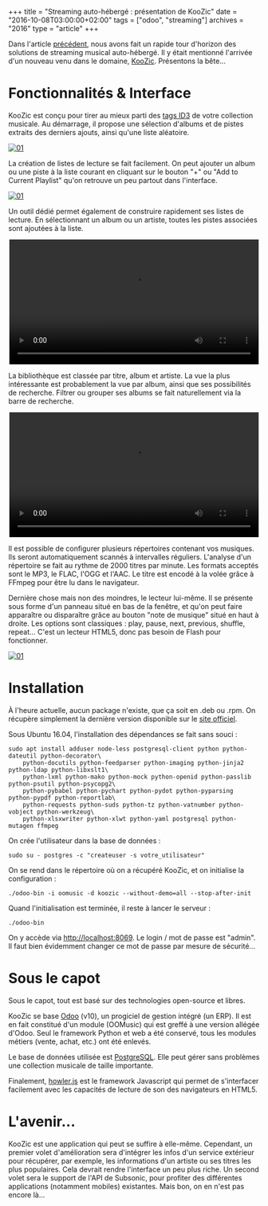 +++
title = "Streaming auto-hébergé : présentation de KooZic"
date = "2016-10-08T03:00:00+02:00"
tags = ["odoo", "streaming"]
archives = "2016"
type = "article"
+++

Dans l'article
[précédent](/nico/blog2/index.php?article24/streaming-auto-heberge-koozic-un-nouveau-venu), nous
avons fait un rapide tour d'horizon des solutions de streaming musical auto-hébergé. Il y était
mentionné l'arrivée d'un nouveau venu dans le domaine, [KooZic](http://koozic.net/). Présentons la
bête...

# Fonctionnalités & Interface

KooZic est conçu pour tirer au mieux parti des [tags ID3](https://fr.wikipedia.org/wiki/ID3) de
votre collection musicale. Au démarrage, il propose une sélection d'albums et de pistes extraits des
derniers ajouts, ainsi qu'une liste aléatoire.

[![01](/img/post/koozic-introduction/01-thumb.png#center)](/img/post/koozic-introduction/01.png)

La création de listes de lecture se fait facilement. On peut ajouter un album ou une piste à la
liste courant en cliquant sur le bouton "+" ou "Add to Current Playlist" qu'on retrouve un peu
partout dans l'interface.

[![01](/img/post/koozic-introduction/01-thumb.png#center)](/img/post/koozic-introduction/01.png)

Un outil dédié permet également de construire rapidement ses listes de lecture. En sélectionnant un
album ou un artiste, toutes les pistes associées sont ajoutées à la liste.

<center><video width="500" controls>
  <source src="/img/post/koozic-introduction/koozic_playlist_creation.mp4" type="video/mp4">
  Your browser does not support the video tag.
</video></center>

La bibliothèque est classée par titre, album et artiste. La vue la plus intéressante est
probablement la vue par album, ainsi que ses possibilités de recherche. Filtrer ou grouper ses
albums se fait naturellement via la barre de recherche.

<center><video width="500" controls>
  <source src="/img/post/koozic-introduction/koozic_search.mp4" type="video/mp4">
  Your browser does not support the video tag.
</video></center>

Il est possible de configurer plusieurs répertoires contenant vos musiques. Ils seront
automatiquement scannés à intervalles réguliers. L'analyse d'un répertoire se fait au rythme de 2000
titres par minute. Les formats acceptés sont le MP3, le FLAC, l'OGG et l'AAC. Le titre est encodé à
la volée grâce à FFmpeg pour être lu dans le navigateur.

Dernière chose mais non des moindres, le lecteur lui-même. Il se présente sous forme d'un panneau
situé en bas de la fenêtre, et qu'on peut faire apparaître ou disparaître grâce au bouton "note de
musique" situé en haut à droite. Les options sont classiques : play, pause, next, previous, shuffle,
repeat... C'est un lecteur HTML5, donc pas besoin de Flash pour fonctionner.

[![01](/img/post/koozic-introduction/01-thumb.png#center)](/img/post/koozic-introduction/01.png)

# Installation

À l'heure actuelle, aucun package n'existe, que ça soit en .deb ou .rpm. On récupère simplement la
dernière version disponible sur le [site officiel](http://koozic.net/download/).

Sous Ubuntu 16.04, l'installation des dépendances se fait sans souci :

```
sudo apt install adduser node-less postgresql-client python python-dateutil python-decorator\
    python-docutils python-feedparser python-imaging python-jinja2 python-ldap python-libxslt1\
    python-lxml python-mako python-mock python-openid python-passlib python-psutil python-psycopg2\
    python-pybabel python-pychart python-pydot python-pyparsing python-pypdf python-reportlab\
    python-requests python-suds python-tz python-vatnumber python-vobject python-werkzeug\
    python-xlsxwriter python-xlwt python-yaml postgresql python-mutagen ffmpeg
```

On crée l'utilisateur dans la base de données :

```
sudo su - postgres -c "createuser -s votre_utilisateur"
```

On se rend dans le répertoire où on a récupéré KooZic, et on initialise la configuration :

```
./odoo-bin -i oomusic -d koozic --without-demo=all --stop-after-init
```

Quand l'initialisation est terminée, il reste à lancer le serveur :

```
./odoo-bin
```

On y accède via [http://localhost:8069](http://localhost:8069). Le login / mot de passe est "admin".
Il faut bien évidemment changer ce mot de passe par mesure de sécurité...

# Sous le capot

Sous le capot, tout est basé sur des technologies open-source et libres.

KooZic se base [Odoo](https://www.odoo.com) (v10), un progiciel de gestion intégré (un ERP). Il est
en fait constitué d'un module (OOMusic) qui est greffé à une version allégée d'Odoo. Seul le
framework Python et web a été conservé, tous les modules métiers (vente, achat, etc.) ont été
enlevés.

Le base de données utilisée est [PostgreSQL](https://www.postgresql.org/). Elle peut gérer sans
problèmes une collection musicale de taille importante.

Finalement, [howler.js](https://howlerjs.com/) est le framework Javascript qui permet de
s'interfacer facilement avec les capacités de lecture de son des navigateurs en HTML5.

# L'avenir...

KooZic est une application qui peut se suffire à elle-même. Cependant, un premier volet
d'amélioration sera d'intégrer les infos d'un service extérieur pour récupérer, par exemple, les
informations d'un artiste ou ses titres les plus populaires. Cela devrait rendre l'interface un peu
plus riche. Un second volet sera le support de l'API de Subsonic, pour profiter des différentes
applications (notamment mobiles) existantes. Mais bon, on en n'est pas encore là...
